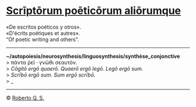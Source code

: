 # [Scrīptōrum poēticōrum aliōrumque](https://scriptorum-poeticorum.github.io)

«De escritos poéticos y otros».<br>
«D'écrits poétiques et autres».<br>
“Of poetic writing and others”.<br>
***
**~/autopoiesis/neurosynthesis/linguosynthesis/synthèse_conjonctive**<br>
&gt; πάντα ῥεῖ &middot; γνῶθι σεαυτόν.<br>
&gt; *Cōgitō ergō quaerō. Quaerō ergō legō. Legō ergō sum.*<br>
&gt; *Scrībō ergō sum. Sum ergō scrībō.*<br>
&gt; _
***
&copy; <a href="https://github.com/RobertoQSx">Roberto Q. S.</a>
